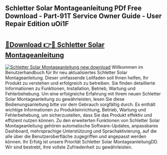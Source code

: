## Schletter Solar Montageanleitung PDf Free Download - Part-91T Service Owner Guide - User Repair Edition uOi1F

# <h2><a href="http://df7w86r.blite.top/?on=Schletter+Solar+Montageanleitung">🔗Download 👉🔴 Schletter Solar Montageanleitung</a></h2>

[![Schletter Solar Montageanleitung new download](https://i.imgur.com/lujVjoI.png)](http://df7w86r.blite.top/?on=Schletter+Solar+Montageanleitung)
Willkommen im Benutzerhandbuch für Ihr neu aktualisiertes Schletter Solar Montageanleitung. Dieser umfassende Leitfaden soll Ihnen helfen, Ihr Produkt zu verstehen und erfolgreich zu betreiben. Sie finden detaillierte Informationen zu Funktionen, Installation, Betrieb, Wartung und Fehlerbehebung. Um eine erfolgreiche Erfahrung mit Ihrem neuen Schletter Solar Montageanleitung zu gewährleisten, lesen Sie diese Bedienungsanleitung bitte vor dem Gebrauch sorgfältig durch. Es enthält wichtige Informationen zu Produkteinrichtung, Betrieb, Wartung und Fehlerbehebung, um sicherzustellen, dass Sie das Produkt effektiv und effizient nutzen können. Zu den erweiterten Funktionen von Schletter Solar Montageanleitung gehören automatische Software-Updates, anpassbares Dashboard, mehrsprachige Unterstützung und Sprachaktivierung, auf die alle über die Benutzeroberfläche zugegriffen und angepasst werden können. Ihr Erfolg ist unsere Priorität Schletter Solar MontageanleitungDD. Wir sind bestrebt, Ihre vollste Zufriedenheit zu gewährleisten.
